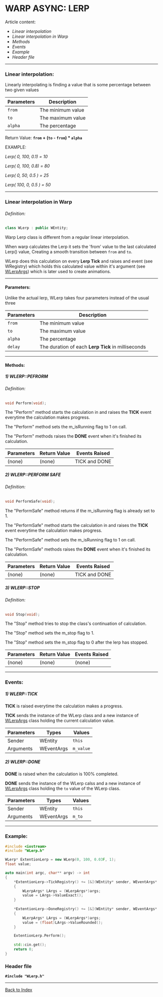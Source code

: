 # WARP ASYNC: LERP
Article content:
- _Linear interpolation_
- _Linear interpolation in Warp_
- _Methods_
- _Events_
- _Example_
- _Header file_
---
### Linear interpolation:

Linearly interpolating is finding a value that is some percentage between two given values

|Parameters|Description|
|----------|------------|
| ```from``` | The minimum value |
| ```to``` | The maximum value
| ```alpha``` | The percentage

Return Value: **```from``` + (```to``` - ```from```) * ```alpha```**

EXAMPLE: 

_Lerp( 0, 100, 0.1) = 10_


_Lerp( 0, 100, 0.8) = 80_


_Lerp( 0, 50, 0.5 ) = 25_


_Lerp( 100, 0, 0.5 ) = 50_

---

### Linear interpolation in Warp

###### Definition:
```cpp
class WLerp : public WEntity;
```

Warp Lerp class is different from a regular linear interpolation.

When warp calculates the Lerp it sets the 'from' value to the last calculated Lerp() value, Creating a smooth transition between ```from``` and ```to```.

WLerp does this calculation on every **Lerp Tick** and raises and event (see WRegistry) which holds this calculated value within it's argument (see [WLerpArgs](AS-LERPARGS.md)) which is later used to create animations.

---

#### Parameters:

Unlike the actual lerp, WLerp takes four parameters instead of the usual three

|Parameters|Description|
|----------|------------|
| ```from``` | The minimum value |
| ```to``` | The maximum value
| ```alpha``` | The percentage
| ```delay``` | The duration of each **Lerp Tick** in milliseconds

---

#### Methods:

##### 1) WLERP::PEFRORM

###### Definition:
```cpp
void Perform(void);
```

The "Perform" method starts the calculation in and raises the **TICK** event everytime the calculation makes progress.

The "Perform" method sets the m_isRunning flag to 1 on call.

The "Perform" methods raises the **DONE** event when it's finished its calculation.


|Parameters|Return Value|Events Raised  |
|----------|------------|---------------|
| (none)   | (none)     | TICK and DONE |

##### 2) WLERP::PERFORM SAFE

###### Definition:
```cpp
void PerformSafe(void);
```

The "PerformSafe" method returns if the m_isRunning flag is already set to 1.

The "PerformSafe" method starts the calculation in and raises the **TICK** event everytime the calculation makes progress.

The "PerformSafe" method sets the m_isRunning flag to 1 on call.

The "PerformSafe" methods raises the **DONE** event when it's finished its calculation.

|Parameters|Return Value|Events Raised  |
|----------|------------|---------------|
| (none)   | (none)     | TICK and DONE |

##### 3) WLERP::STOP

###### Definition:
```cpp
void Stop(void);
```

The "Stop" method tries to stop the class's continuation of calculation. 

The "Stop" method sets the m_stop flag to 1.

The "Stop" method sets the m_stop flag to 0 after the lerp has stopped.

|Parameters|Return Value|Events Raised  |
|----------|------------|---------------|
| (none)   | (none)     | (none)        |

---
### Events:

##### 1) WLERP::TICK

**TICK** is raised everytime the calculation makes a progress.

**TICK** sends the instance of the WLerp class and a new instance of [WLerpArgs](AS-LERPARGS.md) class holding the current calculation value.

|Parameters| Types      | Values |
|----------|------------|--------|
| Sender   | WEntity    | ```this```|
| Arguments| WEventArgs | ```m_value```|

##### 2) WLERP::DONE

**DONE** is raised when the calculation is 100% completed.

**DONE** sends the instance of the WLerp calss and a new instance of [WLerpArgs](AS-LERPARGS.md) class holding the ```to``` value of the WLerp class.

|Parameters| Types      | Values |
|----------|------------|--------|
| Sender   | WEntity    | ```this```|
| Arguments| WEventArgs | ```m_to```|

---
### Example:
```cpp
#include <iostream>
#include "WLerp.h"

WLerp* ExtentionLerp = new WLerp(0, 100, 0.03F, 1);
float value;

auto main(int argc, char** argv) -> int
{
    *ExtentionLerp->TickRegistry() += [&](WEntity* sender, WEventArgs* args)
    {
        WLerpArgs* LArgs = (WLerpArgs*)args;
        value = LArgs->ValueExact();
    }
    
    *ExtentionLerp->DoneRegistry() += [&](WEntity* sender, WEventArgs* args)
    {
        WLerpArgs* LArgs = (WLerpArgs*)args;
        value = (float)LArgs->ValueRounded();
    }

    ExtentionLerp.Perform();
    
    std::cin.get();
    return 0;
}	
```
### Header file
**```#include "WLerp.h"```**

---
[Back to Index](AS-INDEX.md)
